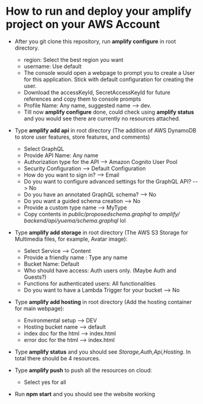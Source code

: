 # How to run and deploy your amplify project on your AWS Account

* After you git clone this repository, run **amplify configure** in root directory.
  * region: Select the best region you want
  * username: Use default
  * The console would open a webpage to prompt you to create a User for this application. 
    Stick with default configuration for creating the user.
  * Download the accessKeyId, SecretAccessKeyId for future references and copy them to console prompts
  * Profile Name: Any name, suggested name --> dev.
  * Till now **amplify configure** done, could check using **amplify status** and you would see there are currently no resources attached.
  
* Type **amplify add api** in root directory (The addition of AWS DynamoDB to store user features, store features, and comments)
  * Select GraphQL
  * Provide API Name: Any name
  * Authorization type for the API --> Amazon Cognito User Pool
  * Security Configuration --> Default Configuration
  * How do you want to sign in? --> Email
  * Do you want to configure advanced settings for the GraphQL API? --> No
  * Do you have an annotated GraphQL schema? --> No
  * Do you want a guided schema creation --> No
  * Provide a custom type name --> MyType
  * Copy contents in *public/proposedschema.graphql* to *⁨amplify⁩/⁨backend⁩/api⁩/yuema/schema.graphql* lol
  
* Type **amplify add storage** in root directory (The AWS S3 Storage for Multimedia files, for example, Avatar image):
  * Select Service --> Content
  * Provide a friendly name : Type any name
  * Bucket Name: Default
  * Who should have access: Auth users only. (Maybe Auth and Guests?)
  * Functions for authenticated users: All functionalities
  * Do you want to have a Lambda Trigger for your bucket --> No

* Type **amplify add hosting** in root directory (Add the hosting container for main webpage):
  * Environmental setup --> DEV
  * Hosting bucket name --> default
  * index doc for the html --> index.html
  * error doc for the html --> index.html
  
* Type **amplify status** and you should see *Storage,Auth,Api,Hosting*. In total there should be 4 resources.
* Type **amplify push** to push all the resources on cloud:
  * Select yes for all 
  
* Run **npm start** and you should see the website working
 
 
